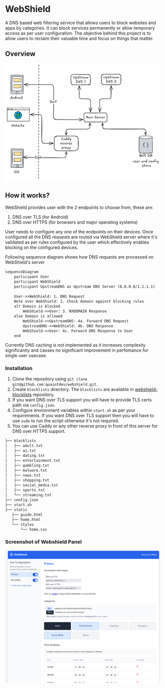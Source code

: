 # WebShield
A DNS based web filtering service that allows users to block websites and apps by categories. It can block services permanently or allow temporary access as per user configuration. The objective behind this project is to allow users to reclaim their valuable time and focus on things that matter.

## Overview
![](./overview.png)

## How it works?
WebShield provides user with the 2 endpoints to choose from, these are:

1. DNS over TLS (for Android)
2. DNS over HTTPS (for browsers and major operating systems)

User needs to configure any one of the endpoints on their devices. Once configured all the DNS requests are routed via WebShield server where it's validated as per rules configured by the user which effectively enables blocking on the configured devices.

Following sequence diagram shows how DNS requests are processed on WebShield's server

```mermaid
sequenceDiagram
    participant User
    participant WebShield
    participant UpstreamDNS as Upstream DNS Server (8.8.8.8/1.1.1.1)

    User->>WebShield: 1. DNS Request
    Note over WebShield: 2. Check domain against blocking rules
    alt Domain is blocked
        WebShield->>User: 3. NXDOMAIN Response
    else Domain is allowed
        WebShield->>UpstreamDNS: 4a. Forward DNS Request
        UpstreamDNS->>WebShield: 4b. DNS Response
        WebShield->>User: 4c. Forward DNS Response to User
    end
```
Currently DNS caching is not implemented as it increases complexity significantly and causes no significant improvement in perfomance for single user usecase.

### Installation

1. Clone the repository using `git clone git@github.com:quaintdev/webshield.git`.
1. Create `blocklists` directory. The `blocklists` are available in [webshield-blocklists](https://github.com/quaintdev/webshield-blocklists) repository.
1. If you want DNS over TLS support you will have to provide TLS certs path via `config.json`.
1. Configure environment variables within `start.sh` as per your requirements. If you want DNS over TLS support then you will have to use `sudo` to run the script otherwise it's not required.
1. You can use Caddy or any other reverse proxy in front of this server for DNS over HTTPS support.

```
├── blocklists
│   ├── adult.txt
│   ├── ai.txt
│   ├── dating.txt
│   ├── entertainment.txt
│   ├── gambling.txt
│   ├── malware.txt
│   ├── news.txt
│   ├── shopping.txt
│   ├── social_media.txt
│   ├── sports.txt
│   └── streaming.txt
├── config.json
├── start.sh
├── static
   ├── guide.html
   ├── home.html
   └── styles
       └── home.css
```
### Screenshot of Webshield Panel

![WebShield Overview](./webshield.png)
